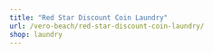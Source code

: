 ```yaml
---
title: "Red Star Discount Coin Laundry"
url: /vero-beach/red-star-discount-coin-laundry/
shop: laundry
---
```

